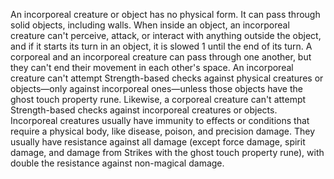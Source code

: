 An incorporeal creature or object has no physical form. It can pass through solid objects, including walls. When inside an object, an incorporeal creature can't perceive, attack, or interact with anything outside the object, and if it starts its turn in an object, it is slowed 1 until the end of its turn. A corporeal and an incorporeal creature can pass through one another, but they can't end their movement in each other's space. An incorporeal creature can't attempt Strength-based checks against physical creatures or objects—only against incorporeal ones—unless those objects have the ghost touch property rune. Likewise, a corporeal creature can't attempt Strength-based checks against incorporeal creatures or objects. Incorporeal creatures usually have immunity to effects or conditions that require a physical body, like disease, poison, and precision damage. They usually have resistance against all damage (except force damage, spirit damage, and damage from Strikes with the ghost touch property rune), with double the resistance against non-magical damage.